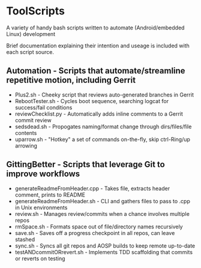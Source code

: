 # ToolScripts
A variety of handy bash scripts written to automate (Android/embedded Linux) development

Brief documentation explaining their intention and useage is included with each script source.

## Automation    - Scripts that automate/streamline repetitive motion, including Gerrit
- Plus2.sh            - Cheeky script that reviews auto-generated branches in Gerrit
- RebootTester.sh     - Cycles boot sequence, searching logcat for success/fail conditions
- reviewChecklist.py  - Automatically adds inline comments to a Gerrit commit review
- sedsdead.sh         - Propogates naming/format change through dirs/files/file contents
- uparrow.sh          - "Hotkey" a set of commands on-the-fly, skip ctrl-Ring/up arrowing

## GittingBetter - Scripts that leverage Git to improve workflows
- generateReadmeFromHeader.cpp  - Takes file, extracts header comment, prints to README
- generateReadmeFromHeader.sh   - CLI and gathers files to pass to .cpp in Unix environments
- review.sh                     - Manages review/commits when a chance involves multiple repos
- rmSpace.sh                    - Formats space out of file/directory names recursively
- save.sh                       - Saves off a progress checkpoint in all repos, can leave stashed
- sync.sh                       - Syncs all git repos and AOSP builds to keep remote up-to-date
- testANDcommitORrevert.sh      - Implements TDD scaffolding that commits or reverts on testing
